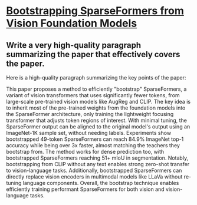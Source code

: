 # [Bootstrapping SparseFormers from Vision Foundation Models](https://arxiv.org/abs/2312.01987)

## Write a very high-quality paragraph summarizing the paper that effectively covers the paper.

 Here is a high-quality paragraph summarizing the key points of the paper:

This paper proposes a method to efficiently "bootstrap" SparseFormers, a variant of vision transformers that uses significantly fewer tokens, from large-scale pre-trained vision models like AugReg and CLIP. The key idea is to inherit most of the pre-trained weights from the foundation models into the SparseFormer architecture, only training the lightweight focusing transformer that adjusts token regions of interest. With minimal tuning, the SparseFormer output can be aligned to the original model's output using an ImageNet-1K sample set, without needing labels. Experiments show bootstrapped 49-token SparseFormers can reach 84.9% ImageNet top-1 accuracy while being over 3x faster, almost matching the teachers they bootstrap from. The method works for dense prediction too, with bootstrapped SparseFormers reaching 51+ mIoU in segmentation. Notably, bootstrapping from CLIP without any text enables strong zero-shot transfer to vision-language tasks. Additionally, bootstrapped SparseFormers can directly replace vision encoders in multimodal models like LLaVa without re-tuning language components. Overall, the bootstrap technique enables efficiently training performant SparseFormers for both vision and vision-language tasks.

